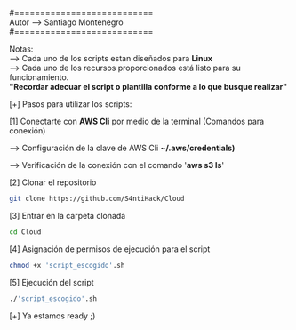 #=========================== <br>
Autor --> Santiago Montenegro <br>
#===========================

Notas: <br>
--> Cada uno de los scripts estan diseñados para **Linux** <br>
--> Cada uno de los recursos proporcionados está listo para su funcionamiento. <br>
**"Recordar adecuar el script o plantilla conforme a lo que busque realizar"** <br>

[+] Pasos para utilizar los scripts:

[1] Conectarte con **AWS Cli** por medio de la terminal (Comandos para conexión)

--> Configuración de la clave de AWS Cli **~/.aws/credentials)**

--> Verificación de la conexión con el comando '**aws s3 ls**'

[2] Clonar el repositorio

```bash
git clone https://github.com/S4ntiHack/Cloud
```

[3] Entrar en la carpeta clonada 

```bash
cd Cloud
```

[4] Asignación de permisos de ejecución para el script

```bash
chmod +x 'script_escogido'.sh
```

[5] Ejecución del script
```bash
./'script_escogido'.sh
```

[+] Ya estamos ready ;)
